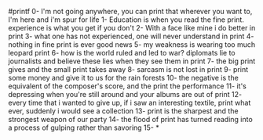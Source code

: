#printf
0- I'm not going anywhere, you can print that wherever you want to, I'm here and i'm spur for life
1- Education is when you read the fine print. experience is what you get if you don't
2- With a face like mine i do better in print
3- what one has not experienced, one will never understand in print
4- nothing in fine print is ever good news
5- my weakness is wearing too much leopard print
6- how is the world ruled and led to war? diplomats lie to journalists and believe these lies when they see them in print
7- the big print gives and the small print takes away
8- sarcasm is not lost in print
9- print some money and give it to us for the rain forests
10- the negative is the equivalent of the composer's score, and the print the performance
11- it's depressing when you're still around and your albums are out of print
12- every time that i wanted to give up, if i saw an interesting textile, print what ever, suddenly i would see a collection
13- print is the sharpest and the strongest weapon of our party
14- the flood of print has turned reading into a process of gulping rather than savoring
15- *
